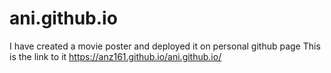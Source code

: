# ani.github.io
I have created a movie poster and deployed it  on personal github page
This is the link to it 
https://anz161.github.io/ani.github.io/
